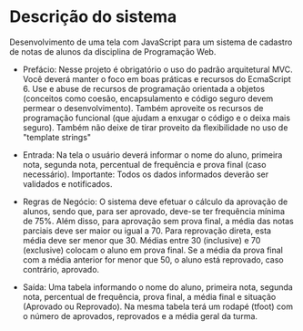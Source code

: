 <h1>Descrição do sistema</h1>
Desenvolvimento de uma tela com JavaScript para um sistema de cadastro de notas de alunos da disciplina de Programação Web.

* Prefácio: Nesse projeto é obrigatório o uso do padrão arquitetural MVC. Você deverá manter o foco em boas práticas e recursos do  EcmaScript 6. Use e abuse de recursos de programação orientada a objetos (conceitos como coesão, encapsulamento e código seguro devem permear o desenvolvimento). Também aproveite os recursos de programação funcional (que ajudam a enxugar o código e o deixa mais seguro). Também não deixe de tirar proveito da flexibilidade no uso de "template strings" 

* Entrada: Na tela o usuário deverá informar o nome do aluno, primeira nota, segunda nota, percentual de frequência e prova final (caso necessário).
Importante: Todos os dados informados deverão ser validados e notificados.

* Regras de Negócio: O sistema deve efetuar o cálculo da aprovação de alunos, sendo que, para ser aprovado, deve-se ter frequência mínima de 75%. Além disso, para aprovação sem prova final, a média das notas parciais deve ser maior ou igual a 70. Para reprovação direta, esta média deve ser menor que 30. Médias entre 30 (inclusive) e 70 (exclusive) colocam o aluno em prova final. Se a média da prova final com a média anterior for menor que 50, o aluno está reprovado, caso contrário, aprovado.

* Saída: Uma tabela informando o nome do aluno, primeira nota, segunda nota, percentual de frequência, prova final, a média final e situação (Aprovado ou Reprovado). Na mesma tabela terá um rodapé (tfoot) com o número de aprovados, reprovados e a média geral da turma.
